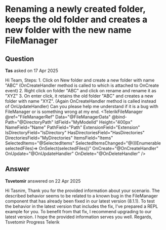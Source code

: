 # Renaming a newly created folder, keeps the old folder and creates a new folder with the new name FileManager

## Question

**Tas** asked on 17 Apr 2025

Hi Team, Steps: 1. Click on New folder and create a new folder with name "ABC" (OnCreateHandler method is called to which is attached to OnCreate event) 2. Right click on folder "ABC" and click on rename and rename it as "XYZ" 3. On enter click, it retains the old folder "ABC" and creates a new folder with name "XYZ". (Again OnCreateHandler method is called instead of OnUpdateHandler) Can you please help me understand if it is a bug with FileManager or is something wrong at my end. <TelerikFileManager @ref="FileManagerRef" Data="@FileManagerData" @bind-Path="@DirectoryPath" IdField="MyModelId" Height="400px" NameField="Name" PathField="Path" ExtensionField="Extension" IsDirectoryField="IsDirectory" HasDirectoriesField="HasDirectories" DirectoriesField="MyDirectories" ItemsField="Items" SelectedItems="@SelectedItems" SelectedItemsChanged="@((IEnumerable<HierarchicalFileEntry> selectedFiles)=> OnSelect(selectedFiles))" OnCreate="@OnCreateHandler" OnUpdate="@OnUpdateHandler" OnDelete="@OnDeleteHandler" />

## Answer

**Tsvetomir** answered on 22 Apr 2025

Hi Tasnim, Thank you for the provided information about your scenario. The described behavior seems to be related to a known bug in the FileManager component that has already been fixed in our latest version (8.1.1). To test the behavior in the latest version that includes the fix, I've prepared a REPL example for you. To benefit from that fix, I recommend upgrading to our latest version. I hope the provided information serves you well. Regards, Tsvetomir Progress Telerik
